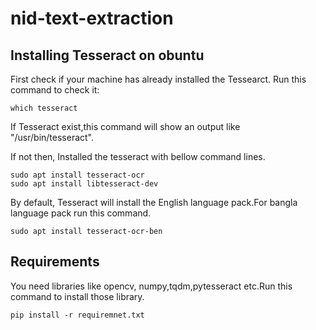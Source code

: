 # nid-text-extraction



## Installing Tesseract on obuntu

First check if your machine has already installed the Tessearct.
Run this command to check it:
```
which tesseract
```
If Tesseract exist,this command will show an output like "/usr/bin/tesseract".

If not then, Installed the tesseract with bellow command lines.
```
sudo apt install tesseract-ocr
sudo apt install libtesseract-dev
```
By default, Tesseract will install the English language pack.For bangla language pack run this command.

```
sudo apt install tesseract-ocr-ben
```
## Requirements 

You need libraries like opencv, numpy,tqdm,pytesseract etc.Run this command to install those library.
```
pip install -r requiremnet.txt
```

